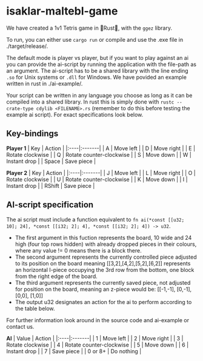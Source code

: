 # isaklar-maltebl-game

We have created a 1v1 Tetris game in 🦀Rust🦀, with the `ggez` library.

To run, you can either use `cargo run` or compile and use the .exe file in ./target/release/. 

The default mode is player vs player, but if you want to play against an ai you can provide the ai-script by running the application with the file-path as an argument.
The ai-script has to be a shared library with the line ending `.so` for Unix systems or `.dll` for Windows. We have povided an example written in rust in ./ai-example/. 

Your script can be written in any language you choose as long as it can be compiled into a shared library. In rust this is simply done with `rustc --crate-type cdylib <FILENAME>.rs` (remember to do this before testing the example ai script). For exact specifications look below.


## Key-bindings
**Player 1**
| Key | Action |
|:----|:-------|
| A | Move left |
| D | Move right |
| E | Rotate clockwise |
| Q | Rotate counter-clockwise |
| S | Move down |
| W | Instant drop |
| Space | Save piece |

**Player 2**
| Key | Action |
|:----|:-------|
| J | Move left |
| L | Move right |
| O | Rotate clockwise |
| U | Rotate counter-clockwise |
| K | Move down |
| I | Instant drop |
| RShift | Save piece |

## AI-script specification

The ai script must include a function equivalent to `fn ai(*const [[u32; 10]; 24], *const [[i32; 2]; 4], *const [[i32; 2]; 4]) -> u32`. 
- The first argument in this fuction represents the board, 10 wide and 24 high (four top rows hidden) with already dropped pieces in their colours, where any value != 0 means there is a block there. 
- The second argument represents the currently controlled piece adjusted to its position on the board meaning [[3,2],[4,2],[5,2],[6,2]] represents an horizontal I-piece occupying the 3rd row from the bottom, one block from the right edge of the board. 
- The third argument represents the currently saved piece, not adjusted for position on the board, meaning an z-piece would be: [[-1,-1], [0,-1], [0,0], [1,0]]
- The output u32 designates an action for the ai to perform according to the table below.

For further information look around in the source code and ai-example or contact us.

**AI**
| Value | Action |
|:----|:-------|
| 1 | Move left |
| 2 | Move right |
| 3 | Rotate clockwise |
| 4 | Rotate counter-clockwise |
| 5 | Move down |
| 6 | Instant drop |
| 7 | Save piece |
| 0 or 8+ | Do nothing |
